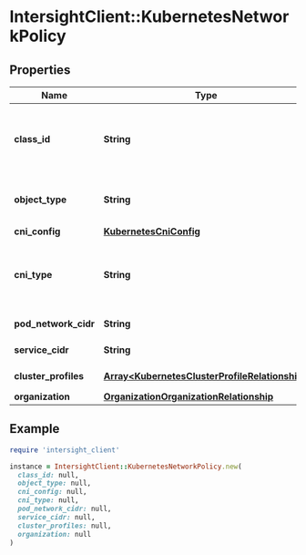 # IntersightClient::KubernetesNetworkPolicy

## Properties

| Name | Type | Description | Notes |
| ---- | ---- | ----------- | ----- |
| **class_id** | **String** | The fully-qualified name of the instantiated, concrete type. This property is used as a discriminator to identify the type of the payload when marshaling and unmarshaling data. | [default to &#39;kubernetes.NetworkPolicy&#39;] |
| **object_type** | **String** | The fully-qualified name of the instantiated, concrete type. The value should be the same as the &#39;ClassId&#39; property. | [default to &#39;kubernetes.NetworkPolicy&#39;] |
| **cni_config** | [**KubernetesCniConfig**](KubernetesCniConfig.md) |  | [optional] |
| **cni_type** | **String** | Supported CNI type. Currently we only support Calico. * &#x60;Calico&#x60; - Calico CNI plugin as described in https://github.com/projectcalico/cni-plugin. * &#x60;Aci&#x60; - Cisco ACI Container Network Interface plugin. | [optional][default to &#39;Calico&#39;] |
| **pod_network_cidr** | **String** | CIDR block to allocate Pod network IP addresses from. | [optional] |
| **service_cidr** | **String** | CIDR block to allocate cluster service IP addresses from. | [optional] |
| **cluster_profiles** | [**Array&lt;KubernetesClusterProfileRelationship&gt;**](KubernetesClusterProfileRelationship.md) | An array of relationships to kubernetesClusterProfile resources. | [optional] |
| **organization** | [**OrganizationOrganizationRelationship**](OrganizationOrganizationRelationship.md) |  | [optional] |

## Example

```ruby
require 'intersight_client'

instance = IntersightClient::KubernetesNetworkPolicy.new(
  class_id: null,
  object_type: null,
  cni_config: null,
  cni_type: null,
  pod_network_cidr: null,
  service_cidr: null,
  cluster_profiles: null,
  organization: null
)
```

